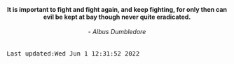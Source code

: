 
<div align="center"><b><span>It is important to fight and fight again, and keep fighting, for only then can evil be kept at bay though never quite eradicated.</span></b><br><br><i> - Albus Dumbledore</i></div>
<br><br><kbd>Last updated:Wed Jun  1 12:31:52 2022</kbd>